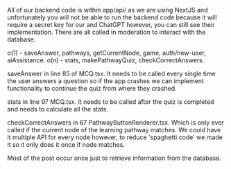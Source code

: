 All of our backend code is within app/api/ as we are using NextJS and unfortunately you will not be able to run the backend code
because it will require a secret key for our and ChatGPT however, you can still see their implementation. There are all called in moderation to interact with the database.

o(1) - saveAnswer, pathways, getCurrentNode, game, auth/new-user, aiAssistance.
o(n) - stats, makePathwayQuiz, checkCorrectAnswers.


saveAnswer in line 85 of MCQ.tsx. It needs to be called every single time the user answers a question so if the app crashes we can implement functionality to continue the quiz from where they crashed.

stats in line 97 MCQ.tsx. It needs to be called after the quiz is completed and needs to calculate all the stats.

checkCorrectAnswers in 67 PathwayButtonRenderer.tsx. Which is only ever called if the current node of the learning pathway matches. We could have it multiple API for every node however, to reduce 'spaghetti code' we made it so it only does it once if node matches.

Most of the post occur once just to retrieve information from the database.